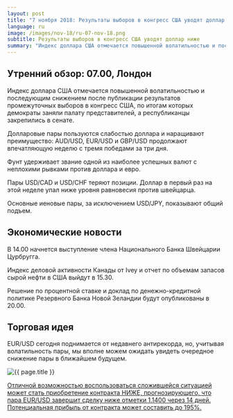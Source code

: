 ```yaml
---
layout: post
title: "7 ноября 2018: Результаты выборов в конгресс США уводят доллар ниже"
language: ru
image: /images/nov-18/ru-07-nov-18.png
subtitle: Результаты выборов в конгресс США уводят доллар ниже
summary: "Индекс доллара США отмечается повышенной волатильностью и последующим снижением после публикации результатов промежуточных выборов в конгресс США, по итогам которых демократы заняли палату представителей, а республиканцы закрепились в сенате"
---
```

## Утренний обзор: 07.00, Лондон
 
Индекс доллара США отмечается повышенной волатильностью и последующим снижением после публикации результатов промежуточных выборов в конгресс США, по итогам которых демократы заняли палату представителей, а республиканцы закрепились в сенате.

Долларовые пары пользуются слабостью доллара и наращивают преимущество: AUD/USD, EUR/USD и GBP/USD продолжают впечатляющую неделю с тремя победами за три дня.

Фунт удерживает звание одной из наиболее успешных валют с неплохими рывками против доллара и евро.

Пары USD/CAD и USD/CHF теряют позиции. Доллар в первый раз на этой неделе упал ниже уровня равновесия против швейцарца.

Основные иеновые пары, за исключением USD/JPY, показывают общий подъем.
 
## Экономические новости
 
В 14.00 начнется выступление члена Национального Банка Швейцарии Цурбругга.

Индекс деловой активности Канады от Ivey и отчет по объемам запасов сырой нефти в США выйдут в 15.30.

Решение по процентной ставке и доклад по денежно-кредитной политике Резервного Банка Новой Зеландии будут опубликованы в 20.00.
 
## Торговая идея
EUR/USD сегодня поднимается от недавнего антирекорда, но, учитывая волатильность пары, мы вполне можем ожидать увидеть очередное снижение пары в ближайшем будущем.

<img src="{{ site.url }}/images/nov-18/ru-07-nov-18.png" alt="{{ page.title }}"  title="{{ page.title }}">

<a href="%LINK%%?currency=USD&market=forex&underlying=frxEURUSD&formname=higherlower&duration_amount=14&duration_units=d&amount=10&amount_type=stake&expiry_type=duration&barrier=1.1400" target="_blank">Отличной возможностью воспользоваться сложившейся ситуацией может стать приобретение контракта НИЖЕ, прогнозирующего, что пара EUR/USD завершит сделку ниже отметки 1.1400 через 14 дней. Потенциальная прибыль от контракта может составить до 195%.</a>

